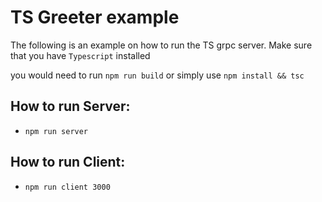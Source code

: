 # TS Greeter example

The following is an example on how to run the TS grpc server. Make sure that you have `Typescript` installed

you would need to run `npm run build` or simply use `npm install && tsc`

## How to run Server:

- `npm run server`

## How to run Client:

- `npm run client 3000`